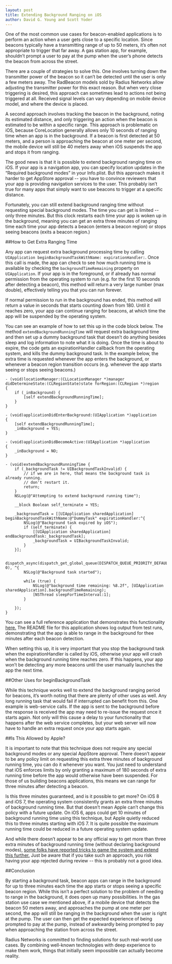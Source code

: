 ```yaml
---
layout: post
title: Extending Background Ranging on iOS
author: David G. Young and Scott Yoder
---
```


One of the most common use cases for beacon-enabled applications is to perform an action when a user gets close to a specific location.  Since beacons typically have a transmitting range of up to 50 meters, it’s often not appropriate to trigger that far away.  A gas station app, for example, shouldn’t prompt a user to pay at the pump when the user’s phone detects the beacon from across the street.

There are a couple of strategies to solve this.  One involves turning down the transmitter power of the beacon so it can’t be detected until the user is only a few meters away.  The RadBeacon models sold by Radius Networks allow adjusting the transmitter power for this exact reason.   But when very close triggering is desired, this approach can sometimes lead to actions not being triggered at all.  Received signal levels can vary depending on mobile device model, and where the device is placed.  

A second approach involves tracking the beacon in the background, noting its estimated distance, and only triggering an action when the beacon is estimated to be within a specific range.  This approach is problematic on iOS, because CoreLocation generally allows only 10 seconds of ranging time when an app is in the background.  If a beacon is first detected at 50 meters, and a person is approaching the beacon at one meter per second, the mobile device will still be 40 meters away when iOS suspends the app and stops it from ranging.

The good news is that it is possible to extend background ranging time on iOS.  If your app is a navigation app, you can specify location updates in the “Required background modes” in your Info.plist.  But this approach makes it harder to get AppStore approval -- you have to convince reviewers that your app is providing navigation services to the user.  This probably isn’t true for many apps that simply want to use beacons to trigger at a specific distance.

Fortunately, you can still extend background ranging time without requesting special background modes.  The time you can get is limited -- only three minutes.  But this clock restarts each time your app is woken up in the background, meaning you can get an extra three minutes of ranging time each time your app detects a beacon (enters a beacon region) or stops seeing beacons (exits a beacon region.)

##How to Get Extra Ranging Time

Any app can request extra background processing time by calling `UIApplication beginBackgroundTaskWithName: expirationHandler:`.  Once this call is made, the app can check to see how much running time is available by checking the `backgroundTimeRemaining` property on `UIApplication`.  If your app is in the foreground, or if already has normal permission from the operating system to run (e.g. for the first 10 seconds after detecting a beacon), this method will return a very large number (max double), effectively telling you that you can run forever. 

If normal permission to run in the background has ended, this method will return a value in seconds that starts counting down from 180.  Until it reaches zero, your app can continue ranging for beacons, at which time the app will be suspended by the operating system.

You can see an example of how to set this up in the code block below.  The method `extendBackgroundRunningTime` will request extra background time and then set up a dummy background task that doesn’t do anything besides sleep and log information to note what it is doing.  Once the time is about to expire, the code gets an expirationHandler callback from the operating system, and kills the dummy background task.  In the example below, the extra time is requested whenever the app enters the background, or whenever a beacon region transition occurs (e.g. whenever the app starts seeing or stops seeing beacons.)


```
- (void)locationManager:(CLLocationManager *)manager didDetermineState:(CLRegionState)state forRegion:(CLRegion *)region
{
    if (_inBackground) {
        [self extendBackgroundRunningTime];
    }
}

- (void)applicationDidEnterBackground:(UIApplication *)application
{
    [self extendBackgroundRunningTime];
    _inBackground = YES;
}

- (void)applicationDidBecomeActive:(UIApplication *)application
{
    _inBackground = NO;
}

- (void)extendBackgroundRunningTime {
    if (_backgroundTask != UIBackgroundTaskInvalid) {
        // if we are in here, that means the background task is already running.
        // don't restart it.
        return;
    }
    NSLog(@"Attempting to extend background running time");
    
    __block Boolean self_terminate = YES;
    
    _backgroundTask = [[UIApplication sharedApplication] beginBackgroundTaskWithName:@"DummyTask" expirationHandler:^{
        NSLog(@"Background task expired by iOS");
        if (self_terminate) {
            [[UIApplication sharedApplication] endBackgroundTask:_backgroundTask];
            _backgroundTask = UIBackgroundTaskInvalid;
        }
    }];
    
    dispatch_async(dispatch_get_global_queue(DISPATCH_QUEUE_PRIORITY_DEFAULT, 0), ^{
        NSLog(@"Background task started");
        
        while (true) {
            NSLog(@"background time remaining: %8.2f", [UIApplication sharedApplication].backgroundTimeRemaining);
            [NSThread sleepForTimeInterval:1];
        }
        
    });
}
```

You can see a full reference application that demonstrates this functionality [here.](https://github.com/RadiusNetworks/ibeacon-background-demo/blob/background-task) The README file for this application shows log output from test runs, demonstrating that the app is able to range in the background for thee minutes after each beacon detection.

When setting this up, it is very important that you stop the background task when the expirationHandler is called by iOS, otherwise your app will crash when the background running time reaches zero.  If this happens, your app won’t be detecting any more beacons until the user manually launches the app the next time.

##Other Uses for beginBackgroundTask

While this technique works well to extend the background ranging period for beacons, it’s worth noting that there are plenty of other uses as well. Any long running task that would fail if interrupted can benefit from this.  One example is web-service calls.  If the app is sent to the background before the response is received the app may need to re-issue the request once it starts again.  Not only will this cause a delay to your functionality that happens after the web service completes, but your web server will now have to handle an extra request once your app starts again. 

##Is This Allowed by Apple?

It is important to note that this technique does not require any special background modes or any special AppStore approval.  There doesn’t appear to be any policy limit on requesting this extra three minutes of background running time, you can do it whenever you want.  You just need to understand that iOS enforces limits by only granting a maximum of 180 seconds of extra running time before the app would otherwise have been suspended.  For those of us building beacons applications, this means we can range for three minutes after detecting a beacon.

Is this three minutes guaranteed, and is it possible to get more?  On iOS 8 and iOS 7, the operating system consistently grants an extra three minutes of background running time.  But that doesn’t mean Apple can’t change this policy with a future update.  On iOS 6, apps could get 10 minutes of background running time using this technique, but Apple quietly reduced this to three minutes starting with iOS 7.  It is quite possible the maximum running time could be reduced in a future operating system update.

And while there doesn’t appear to be any official way to get more than three extra minutes of background running time (without declaring background modes), [some folks have reported tricks to game the system and extend this further.](http://gooddevbaddev.wordpress.com/2013/10/22/ios-7-running-location-based-apps-in-the-background/)  Just be aware that if you take such an approach, you risk having your app rejected during review -- this is probably not a good idea.

##Conclusion

By starting a background task, beacon apps can range in the background for up to three minutes each time the app starts or stops seeing a specific beacon region.  While this isn’t a perfect solution to the problem of needing to range in the background, it does open up many possibilities.  In the gas station use case we mentioned above, if a mobile device that detects the beacon 50 meters away, and approaches the pump at one meter per second, the app will still be ranging in the background when the user is right at the pump.  The user can then get the expected experience of being prompted to pay at the pump, instead of awkwardly being prompted to pay when approaching the station from across the street.

Radius Networks is committed to finding solutions for such real-world use cases.  By combining well-known technologies with deep experience to make them work, things that initially seem impossible can actually become reality.


